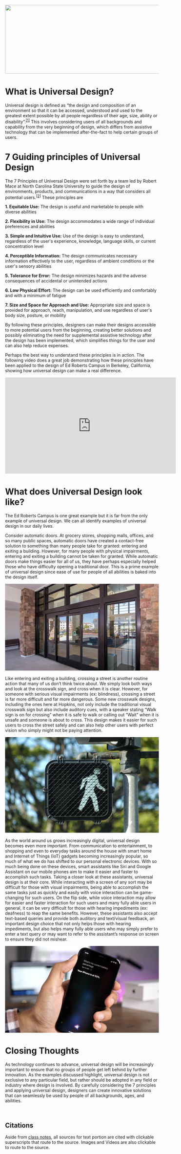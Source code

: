 <p align="center">
  <a href="https://blog.ai-media.tv/hubfs/Screen-Shot-2015-07-08-at-10.02.45-PM.png">
  <img width="579" height="225" src="https://blog.ai-media.tv/hubfs/Screen-Shot-2015-07-08-at-10.02.45-PM.png">
  </a>
</p>

# What is Universal Design?
Universal design is defined as “the design and composition of an environment so that it can be accessed, understood and used to the greatest extent possible by all people regardless of their age, size, ability or disability”.<sup>[[1]](https://universaldesign.ie/what-is-universal-design/)</sup> This involves considering users of all backgrounds and capability from the very beginning of design, which differs from assistive technology that can be implemented after-the-fact to help certain groups of users. 

# 7 Guiding principles of Universal Design

The 7 Principles of Universal Design were set forth by a team led by Robert Mace at North Carolina State University to guide the design of environments, products, and communications in a way that considers all potential users.<sup>[[2]](https://universaldesign.ie/what-is-universal-design/the-7-principles/the-7-principles.html)</sup> These principles are

**1.	Equitable Use:** The design is useful and marketable to people with diverse abilities

**2.	Flexibility in Use:** The design accommodates a wide range of individual preferences and abilities

**3.	Simple and Intuitive Use:** Use of the design is easy to understand, regardless of the user's experience, knowledge, language skills, or current concentration level

**4.	Perceptible Information:** The design communicates necessary information effectively to the user, regardless of ambient conditions or the user's sensory abilities

**5.	Tolerance for Error:** The design minimizes hazards and the adverse consequences of accidental or unintended actions

**6.	Low Physical Effort:** The design can be used efficiently and comfortably and with a minimum of fatigue

**7.	Size and Space for Approach and Use:** Appropriate size and space is provided for approach, reach, manipulation, and use regardless of user's body size, posture, or mobility

By following these principles, designers can make their designs accessible to more potential users from the beginning, creating better solutions and possibly eliminating the need for supplemental assistive technology after the design has been implemented, which simplifies things for the user and can also help reduce expenses.

Perhaps the best way to understand these principles is in action. The following video does a great job demonstrating how these principles have been applied to the design of Ed Roberts Campus in Berkeley, California, showing how universal design can make a real difference.

<center><iframe width="560" height="315" src="https://www.youtube.com/embed/G-tHuD7R8cs?start=6" title="YouTube video player" frameborder="0" allow="accelerometer; autoplay; clipboard-write; encrypted-media; gyroscope; picture-in-picture" allowfullscreen></iframe></center>

# What does Universal Design look like?

The Ed Roberts Campus is one great example but it is far from the only example of universal design. We can all identify examples of universal design in our daily lives.

Consider automatic doors. At grocery stores, shopping malls, offices, and so many public spaces, automatic doors have created a contact-free solution to something than many people take for granted: entering and exiting a building. However, for many people with physical impairments, entering and exiting a building cannot be taken for granted. While automatic doors make things easier for all of us, they have perhaps especially helped those who have difficulty opening a traditional door. This is a prime example of universal design since ease of use for people of all abilities is baked into the design itself.

[![Automatic Doors](Commercial-Sliding-Automatic-Glass-Doors.jpg)](https://acuttingedgeglass.com/wp-content/uploads/2018/09/Commercial-Sliding-Automatic-Glass-Doors.jpg?gid=11)

Like entering and exiting a building, crossing a street is another routine action that many of us don’t think twice about. We simply look both ways and look at the crosswalk sign, and cross when it is clear. However, for someone with serious visual impairments (ex: blindness), crossing a street is far more difficult and far more dangerous. Some new crosswalk designs, including the ones here at Hopkins, not only include the traditional visual crosswalk sign but also include auditory cues, with a speaker stating “Walk sign is on for crossing” when it is safe to walk or calling out “Wait” when it is unsafe and someone is about to cross. This design makes it easier for such users to cross the street safely and can also help other users with perfect vision who simply might not be paying attention. 

[![Crosswalk Sign](Pedestrian-walking-sign-street-post.jpg)](https://www.jbplegal.com/images/blog/Pedestrian-walking-sign-street-post.jpg)

As the world around us grows increasingly digital, universal design becomes even more important. From communication to entertainment, to shopping and even to everyday tasks around the house with smart home and Internet of Things (IoT) gadgets becoming increasingly popular, so much of what we do has shifted to our personal electronic devices. With so much being done on these devices, smart assistants like Siri and Google Assistant on our mobile phones aim to make it easier and faster to accomplish such tasks. Taking a closer look at these assistants, universal design is at their core. While interacting with a screen of any sort may be difficult for those with visual impairments, being able to accomplish the same tasks just as quickly and easily with voice interaction can be game-changing for such users. On the flip side, while voice interaction may allow for easier and faster interaction for such users and many fully able users in general, it can be very difficult for those with hearing impediments (ex: deafness) to reap the same benefits. However, these assistants also accept text-based queries and provide both auditory and text/visual feedback, an important design choice that not only helps those with hearing impediments, but also helps many fully able users who may simply prefer to enter a text query or may want to refer to the assistant’s response on screen to ensure they did not mishear. 

[![Siri](iphone-x-siri-battery-percentage.jpg)](https://9to5mac.com/wp-content/uploads/sites/6/2017/11/iphone-x-siri-battery-percentage.jpg?quality=82&strip=all&w=1600)

# Closing Thoughts

As technology continues to advance, universal design will be increasingly important to ensure that no groups of people get left behind by further innovation. As the examples discussed highlight, universal design is not exclusive to any particular field, but rather should be adopted in any field or industry where design is involved. By carefully considering the 7 principles and applying universal design, designers can create innovative solutions that can seamlessly be used by people of all backgrounds, ages, and abilities.

<br>

## Citations
Aside from [class notes](https://drive.google.com/file/d/1mahXXjWWbTgpPHCI2-awwYhpU7owd-Hx/view?usp=sharing), all sources for text portion are cited with clickable superscripts that route to the source. Images and Videos are also clickable to route to the source. 

